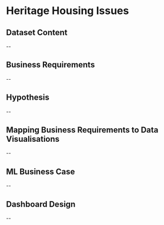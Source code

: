 # Heritage Housing Issues

## Dataset Content
--

## Business Requirements
--

## Hypothesis
--

## Mapping Business Requirements to Data Visualisations
--

## ML Business Case
--

## Dashboard Design
--
